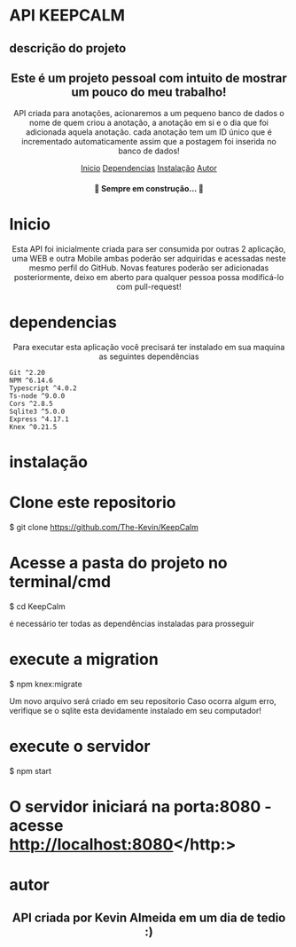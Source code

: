 # API KEEPCALM

## descrição do projeto

<h2 align="center">Este é um projeto pessoal com intuito de mostrar um pouco do meu trabalho!</h2>

<p align="center">
    API criada para anotações, acionaremos a um pequeno banco de dados o nome de quem criou a anotação, a anotação em si e o dia que foi adicionada aquela anotação. 
    cada anotação tem um ID único que é incrementado automaticamente assim que a postagem foi inserida no banco de dados!
</p>

<p align="center">
    <a href="#inicio">Inicio</a>
    <a href="#dependencias">Dependencias</a>
    <a href="#instalação">Instalação</a>
    <a href="#autor">Autor</a>
</p>

<h4 align="center"> 
	🚧  Sempre em construção...  🚧
</h4>

# Inicio

<p align="center">
    Esta API foi inicialmente criada para ser consumida por outras 2 aplicação, uma WEB e outra Mobile
    ambas poderão ser adquiridas e acessadas neste mesmo perfil do GitHub.
    Novas features poderão ser adicionadas posteriormente, deixo em aberto para qualquer pessoa possa modificá-lo com pull-request!
</p>

# dependencias

<p align="center">
    Para executar esta aplicação você precisará ter instalado em sua maquina as seguintes dependências

    Git ^2.20
    NPM ^6.14.6
    Typescript ^4.0.2
    Ts-node ^9.0.0
    Cors ^2.8.5
    Sqlite3 ^5.0.0
    Express ^4.17.1
    Knex ^0.21.5

</p>

# instalação

# Clone este repositorio
$ git clone https://github.com/The-Kevin/KeepCalm

# Acesse a pasta do projeto no terminal/cmd

$ cd KeepCalm

<p>é necessário ter todas as dependências instaladas para prosseguir</p>

# execute a migration 

$ npm knex:migrate

<p>
    Um novo arquivo será criado em seu repositorio
    Caso ocorra algum erro, verifique se o sqlite esta devidamente instalado em seu computador!
</p>

# execute o servidor

$ npm start

# O servidor iniciará na porta:8080 - acesse <http://localhost:8080></http:>


# autor 

<h2 align="center">
    API criada por Kevin Almeida em um dia de tedio :)
</h2>

